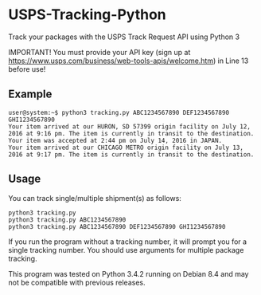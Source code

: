 # USPS-Tracking-Python
Track your packages with the USPS Track Request API using Python 3

IMPORTANT! You must provide your API key (sign up at https://www.usps.com/business/web-tools-apis/welcome.htm) in Line 13 before use!

## Example

```
user@system:~$ python3 tracking.py ABC1234567890 DEF1234567890 GHI1234567890
Your item arrived at our HURON, SD 57399 origin facility on July 12, 2016 at 9:16 pm. The item is currently in transit to the destination.
Your item was accepted at 2:44 pm on July 14, 2016 in JAPAN.
Your item arrived at our CHICAGO METRO origin facility on July 13, 2016 at 9:17 pm. The item is currently in transit to the destination.
```

## Usage

You can track single/multiple shipment(s) as follows:

```
python3 tracking.py
python3 tracking.py ABC1234567890
python3 tracking.py ABC1234567890 DEF1234567890 GHI1234567890
```

If you run the program without a tracking number, it will prompt you for a single tracking number. You should use arguments for multiple package tracking.

This program was tested on Python 3.4.2 running on Debian 8.4 and may not be compatible with previous releases.